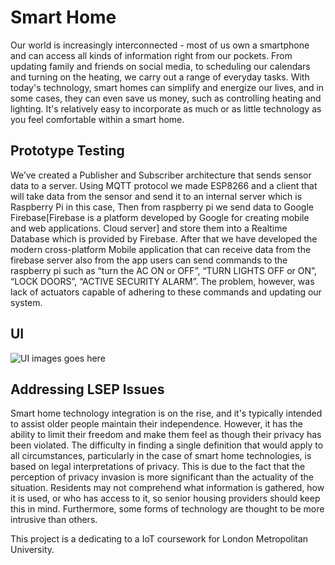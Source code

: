 # Smart Home

Our world is increasingly interconnected - most of us own a smartphone and can access all kinds of information right from our pockets. From updating family and friends on social media, to scheduling our calendars and turning on the heating, we carry out a range of everyday tasks. With today's technology, smart homes can simplify and energize our lives, and in some cases, they can even save us money, such as controlling heating and lighting. It's relatively easy to incorporate as much or as little technology as you feel comfortable within a smart home.

## Prototype Testing

We’ve created a Publisher and Subscriber architecture that sends sensor data to a server. Using MQTT protocol we made ESP8266 and a client that will take data from the sensor and send it to an internal server which is Raspberry Pi in this case, Then from raspberry pi we send data to Google Firebase[Firebase is a platform developed by Google for creating mobile and web applications. Cloud server] and store them into a Realtime Database which is provided by Firebase.
After that we have developed the modern cross-platform Mobile application that can receive data from the firebase server also from the app users can send commands to the raspberry pi such as “turn the AC ON or OFF”, “TURN LIGHTS OFF or ON”, “LOCK DOORS”, “ACTIVE SECURITY ALARM”. The problem, however, was lack of actuators capable of adhering to these commands and updating our system.

## UI
![UI images goes here](https://github.com/[username]/[reponame]/blob/[branch]/image.jpg?raw=true)


##  Addressing LSEP Issues

Smart home technology integration is on the rise, and it's typically intended to assist older people maintain their independence. However, it has the ability to limit their freedom and make them feel as though their privacy has been violated. The difficulty in finding a single definition that would apply to all circumstances, particularly in the case of smart home technologies, is based on legal interpretations of privacy. This is due to the fact that the perception of privacy invasion is more significant than the actuality of the situation. Residents may not comprehend what information is gathered, how it is used, or who has access to it, so senior housing providers should keep this in mind. Furthermore, some forms of technology are thought to be more intrusive than others. 


This project is a dedicating to a IoT coursework for London Metropolitan University.


